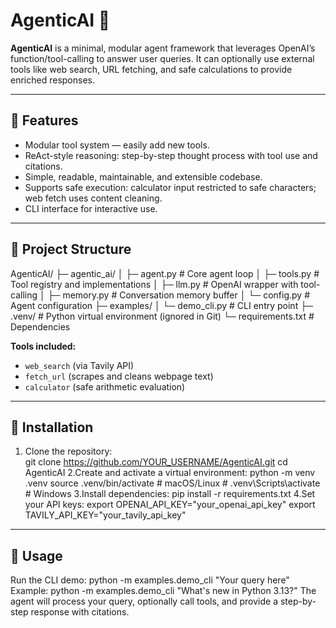 # AgenticAI 🚀

**AgenticAI** is a minimal, modular agent framework that leverages OpenAI’s function/tool-calling to answer user queries. It can optionally use external tools like web search, URL fetching, and safe calculations to provide enriched responses.

---

## 🔹 Features
- Modular tool system — easily add new tools.  
- ReAct-style reasoning: step-by-step thought process with tool use and citations.  
- Simple, readable, maintainable, and extensible codebase.  
- Supports safe execution: calculator input restricted to safe characters; web fetch uses content cleaning.  
- CLI interface for interactive use.  

---

## 🔹 Project Structure

AgenticAI/
├─ agentic_ai/
│ ├─ agent.py # Core agent loop
│ ├─ tools.py # Tool registry and implementations
│ ├─ llm.py # OpenAI wrapper with tool-calling
│ ├─ memory.py # Conversation memory buffer
│ └─ config.py # Agent configuration
├─ examples/
│ └─ demo_cli.py # CLI entry point
├─ .venv/ # Python virtual environment (ignored in Git)
└─ requirements.txt # Dependencies

**Tools included:**  
- `web_search` (via Tavily API)  
- `fetch_url` (scrapes and cleans webpage text)  
- `calculator` (safe arithmetic evaluation)  

---

## 🔹 Installation

1. Clone the repository:  
            git clone https://github.com/YOUR_USERNAME/AgenticAI.git
            cd AgenticAI
2.Create and activate a virtual environment:
            python -m venv .venv
            source .venv/bin/activate      # macOS/Linux
            # .venv\\Scripts\\activate     # Windows
3.Install dependencies:
            pip install -r requirements.txt
4.Set your API keys:
            export OPENAI_API_KEY="your_openai_api_key"
            export TAVILY_API_KEY="your_tavily_api_key"

---

## 🔹 Usage

Run the CLI demo:
            python -m examples.demo_cli "Your query here"
Example:
            python -m examples.demo_cli "What's new in Python 3.13?"
The agent will process your query, optionally call tools, and provide a step-by-step response with citations.
